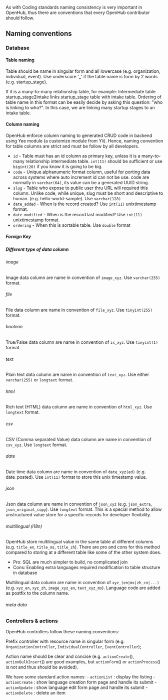 As with Coding standards naming consistency is very important in OpenHub, thus there are conventions that every OpenHub contributor should follow.

## Naming conventions

### Database
#### Table naming
Table should be name in singular form and all lowercase (e.g. organization, individual, event). Use underscore '_' if the table name is form by 2 words (e.g. startup_stage).

If it is a many-to-many relationship table, for example:
Intermediate table startup_stage2intake links startup_stage table with intake table. Ordering of table name in this format can be easily decide by asking this question: "who is linking to who?". In this case, we are linking many startup stages to an intake table. 

#### Column naming
OpenHub enforce column naming to generated CRUD code in backend using Yee module (a customize module from Yii). Hence, naming convention for table columns are strict and must be follow by all developers.

  * `id` - Table must has an id column as primary key, unless it is a many-to-many relationship intermediate table. `int(11)` should be sufficient or use `bigint(20)` if you know it is going to be big.
  * `code` - Unique alphanumeric format column, useful for porting data across systems where auto increment id can not be use. code are normally in `varchar(64)`, its value can be a generated UUID string.
  * `slug` - Table who expose to public user thru URL will required this column. Unlike code, while unique, slug must be short and descriptive to human. (e.g. hello-world-sample). Use `varchar(128)`
  * `date_added` - When is the record created? Use `int(11)` unixtimestamp format.
  * `date_modified` - When is the record last modified? Use `int(11)` unixtimestamp format.
  * `ordering` - When this is sortable table. Use `double` format
##### Foreign Key
##### Different type of data column
###### image
Image data column are name in convention of `image_xyz`. Use `varchar(255)` format.
###### file
File data column are name in convention of `file_xyz`. Use `tinyint(255)` format.
###### boolean
True/False data column are name in convention of `is_xyz`. Use `tinyint(1)` format.
###### text 
Plain text data column are name in convention of `text_xyz`. Use either `varchar(255)` or `longtext` format.
###### html
Rich text (HTML) data column are name in convention of `html_xyz`. Use `longtext` format.
###### csv
CSV (Comma separated Value) data column are name in convention of `csv_xyz`. Use `longtext` format.
###### date
Date time data column are name in convention of `date_xyz(ed)` (e.g. date_posted). Use `int(11)` format to store this unix timestamp value.
###### json
Json data column are name in convention of `json_xyz` (e.g. `json_extra`, `json_original_copy`). Use `longtext` format. This is a special method to allow unstructured value store for a specific records for developer flexibility. 

###### multilingual (i18n)
OpenHub store multilingual value in the same table at different columns (e.g. `title_en`, `title_ms`, `title_zh`). There are pro and cons for this method compared to storing at a different table like some of the other system does. 
  * Pro: SQL are much simpler to build, no complicated join
  * Cons: Enabling extra languages required modification to table structure in database

Multilingual data column are name in convention of `xyz_(en|ms|zh_cn|...)` (e.g. `xyz_en`, `xyz_zh`, `image_xyz_en`, `text_xyz_ms`). Language code are added as postfix to the column name.

###### meta data

### Controllers & actions
OpenHub controllers follow these naming conventions:

Prefix controller with resource name in singular form (e.g. `OrganizationController`, `IndividualController`, `EventController`);

Action name should be clear and concise (e.g. `actionCreate`(), `actionBulkInsert`() are good examples, but `actionForm`() or `actionProcess`() is not and thus should be avoided).

We have some standard action names: - `actionList` : display the listing - `actionCreate` : show language creation form page and handle its submit - `actionUpdate` : show language edit form page and handle its submit - `actionDelete` : delete an item
